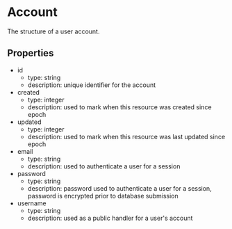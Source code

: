 # Account
The structure of a user account.

## Properties
- id
  - type: string
  - description: unique identifier for the account
- created
  - type: integer
  - description: used to mark when this resource was created since epoch
- updated
  - type: integer
  - description: used to mark when this resource was last updated since epoch
- email
  - type: string
  - description: used to authenticate a user for a session
- password
  - type: string
  - description: password used to authenticate a user for a session, password
    is encrypted prior to database submission
- username
  - type: string
  - description: used as a public handler for a user's account
